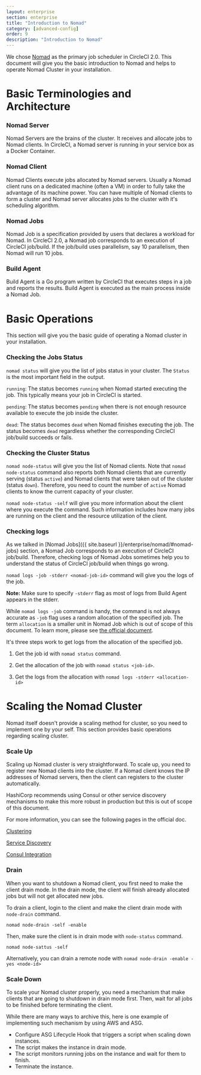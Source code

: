 ```yaml
---
layout: enterprise
section: enterprise
title: "Introduction to Nomad"
category: [advanced-config]
order: 9
description: "Introduction to Nomad"
---
```


We chose [Nomad](https://www.hashicorp.com/blog/nomad-announcement/) as the primary job scheduler in CircleCI 2.0.
This document will give you the basic introduction to Nomad and helps to operate Nomad Cluster in your installation.

# Basic Terminologies and Architecture

### Nomad Server
Nomad Servers are the brains of the cluster. It receives and allocate jobs to Nomad clients. In CircleCI, a Nomad server is running in your service box as a Docker Container.

### Nomad Client
Nomad Clients execute jobs allocated by Nomad servers. Usually a Nomad client runs on a dedicated machine (often a VM) in order to fully take the advantage of its machine power.
You can have multiple of Nomad clients to form a cluster and Nomad server allocates jobs to the cluster with it's scheduling algorithm.

### Nomad Jobs
Nomad Job is a specification provided by users that declares a workload for Nomad. In CircleCI 2.0, a Nomad job corresponds to an execution of CircleCI job/build. If the job/build uses parallelism, say 10 parallelism, then Nomad will run 10 jobs.

### Build Agent
Build Agent is a Go program written by CircleCI that executes steps in a job and reports the results. Build Agent is executed as the main process inside a Nomad Job.

# Basic Operations

This section will give you the basic guide of operating a Nomad cluster in your installation.

### Checking the Jobs Status

`nomad status` will give you the list of jobs status in your cluster. The `Status` is the most important field in the output.

`running`: The status becomes `running` when Nomad started executing the job. This typically means your job in CircleCI is started.

`pending`: The status becomes `pending` when there is not enough resource available to execute the job inside the cluster.

`dead`: The status becomes `dead` when Nomad finishes executing the job. The status becomes `dead` regardless whether the corresponding CircleCI job/build succeeds or fails.

### Checking the Cluster Status

`nomad node-status` will give you the list of Nomad clients. Note that `nomad node-status` command also reports both Nomad clients that are currently serving (status `active`) and Nomad clients
that were taken out of the cluster (status `down`). Therefore, you need to count the number of `active` Nomad clients to know the current capacity of your cluster.

`nomad node-status -self` will give you more information about the client where you execute the command. Such information includes how many jobs are running on the client and the resource utilization of the client.

### Checking logs

As we talked in [Nomad Jobs]({{ site.baseurl }}/enterprise/nomad/#nomad-jobs)  section, a Nomad Job corresponds to an execution of CircleCI job/build. Therefore, checking logs of Nomad Jobs sometimes help you to understand the status of CircleCI job/build when things go wrong.

`nomad logs -job -stderr <nomad-job-id>` command will give you the logs of the job.

**Note:** Make sure to specify `-stderr` flag as most of logs from Build Agent appears in the stderr.

While `nomad logs -job` command is handy, the command is not always accurate as `-job` flag uses a random allocation of the specified job. The term `allocation` is a smaller unit in Nomad Job which is out of scope of this document. To learn more, please see [the official document](https://www.nomadproject.io/docs/internals/scheduling.html).

It's three steps work to get logs from the allocation of the specified job.

1. Get the job id with `nomad status` command.

1. Get the allocation of the job with `nomad status <job-id>`.

1. Get the logs from the allocation with `nomad logs -stderr <allocation-id>`

# Scaling the Nomad Cluster

Nomad itself doesn't provide a scaling method for cluster, so you need to implement one by your self. This section provides basic operations regarding scaling cluster.

### Scale Up

Scaling up Nomad cluster is very straightforward. To scale up, you need to register new Nomad clients into the cluster. If a Nomad client knows the IP addresses of Nomad servers, then the client can registers to the cluster automatically.

HashiCorp recommends using Consul or other service discovery mechanisms to make this more robust in production but this is out of scope of this document.

For more information, you can see the following pages in the official doc.

[Clustering](https://www.nomadproject.io/intro/getting-started/cluster.html)

[Service Discovery](https://www.nomadproject.io/docs/service-discovery/index.html)

[Consul Integration](https://www.nomadproject.io/docs/agent/configuration/consul.html)

### Drain

When you want to shutdown a Nomad client, you first need to make the client drain mode. In the drain mode, the client will finish already allocated jobs but will not get allocated new jobs.

To drain a client, login to the client and make the client drain mode with `node-drain` command.

`nomad node-drain -self -enable`

Then, make sure the client is in drain mode with `node-status` command.

`nomad node-sattus -self`

Alternatively, you can drain a remote node with `nomad node-drain -enable -yes <node-id>`

### Scale Down

To scale your Nomad cluster properly, you need a mechanism that make clients that are going to shutdown in drain mode first. Then, wait for all jobs to be finished before terminating the client.

While there are many ways to archive this, here is one example of implementing such mechanism by using AWS and ASG.

* Configure ASG Lifecycle Hook that triggers a script when scaling down instances.
* The script makes the instance in drain mode.
* The script monitors running jobs on the instance and wait for them to finish.
* Terminate the instance.

